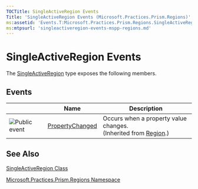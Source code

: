 ```yaml
---
TOCTitle: SingleActiveRegion Events
Title: 'SingleActiveRegion Events (Microsoft.Practices.Prism.Regions)'
ms:assetid: 'Events.T:Microsoft.Practices.Prism.Regions.SingleActiveRegion'
ms:mtpsurl: 'singleactiveregion-events-mspp-regions.md'
---
```


# SingleActiveRegion Events

The [SingleActiveRegion](https://msdn.microsoft.com/library/microsoft.practices.prism.regions.singleactiveregion) type exposes the following members.

## Events

<span id="eventTableToggle"></span>
<table>

<thead>
<tr class="header">
<th> </th>
<th>Name</th>
<th>Description</th>
</tr>
</thead>
<tbody>
<tr class="odd">
<td><img src="https://msdn.microsoft.com/en-us/Gg430910.pubevent(en-us,PandP.50).gif" title="Public event" /></td>
<td><a href="https://msdn.microsoft.com/library/microsoft.practices.prism.regions.region.propertychanged">PropertyChanged</a></td>
<td><div class="summary">
Occurs when a property value changes.
</div>
(Inherited from <a href="https://msdn.microsoft.com/library/microsoft.practices.prism.regions.region">Region</a>.)</td>
</tr>
</tbody>
</table>

## See Also
[SingleActiveRegion Class](https://msdn.microsoft.com/library/microsoft.practices.prism.regions.singleactiveregion)

[Microsoft.Practices.Prism.Regions Namespace](https://msdn.microsoft.com/library/microsoft.practices.prism.regions)
